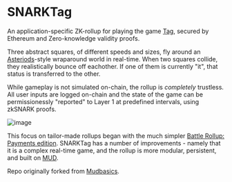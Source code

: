 # SNARKTag

An application-specific ZK-rollup for playing the game [Tag](https://en.wikipedia.org/wiki/Tag_(game)), secured by Ethereum and Zero-knowledge validity proofs.

Three abstract squares, of different speeds and sizes, fly around an [Asteriods](https://en.wikipedia.org/wiki/Asteroids_(video_game))-style wraparound world in real-time. When two squares collide, they realistically bounce off eachother. If one of them is currently "it", that status is transferred to the other.

While gameplay is not simulated on-chain, the rollup is _completely_ trustless. All user inputs are logged on-chain and the state of the game can be permissionessly "reported" to Layer 1 at predefined intervals, using zkSNARK proofs.

![image](https://user-images.githubusercontent.com/29184158/207866750-da84aa5e-85a0-4a74-877d-e6454bfa5eec.png)

This focus on tailor-made rollups began with the much simpler [Battle Rollup: Payments edition](https://github.com/fraserdscott/battle-rollup). SNARKTag has a number of improvements - namely that it is a complex real-time game, and the rollup is more modular, persistent, and built on [MUD](https://mud.dev/).

Repo originally forked from [Mudbasics](https://github.com/latticexyz/mudbasics).
